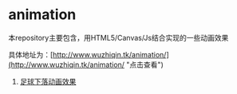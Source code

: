 # animation

本repository主要包含，用HTML5/Canvas/Js结合实现的一些动画效果

具体地址为：[http://www.wuzhiqin.tk/animation/](http://www.wuzhiqin.tk/animation/ "点击查看")

1. [足球下落动画效果](http://www.wuzhiqin.tk/animation/fall-football/ "点击进入demo")
